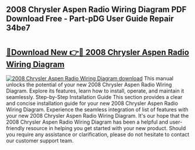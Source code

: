 ## 2008 Chrysler Aspen Radio Wiring Diagram PDF Download Free - Part-pDG User Guide Repair 34be7

# <h2><a href="http://dflg3b9.blite.top/?on=2008+Chrysler+Aspen+Radio+Wiring+Diagram">🔗Download New 👉🔴 2008 Chrysler Aspen Radio Wiring Diagram</a></h2>

[![2008 Chrysler Aspen Radio Wiring Diagram download](https://i.imgur.com/lujVjoI.png)](http://dflg3b9.blite.top/?on=2008+Chrysler+Aspen+Radio+Wiring+Diagram)
This manual unlocks the potential of your new 2008 Chrysler Aspen Radio Wiring Diagram. Explore its features, learn how to install, operate, and maintain it seamlessly. Step-by-Step Installation Guide This section provides a clear and concise installation guide for your new 2008 Chrysler Aspen Radio Wiring Diagram. Experience the seamless integration of list of features with your new 2008 Chrysler Aspen Radio Wiring Diagram. It's our hope that the 2008 Chrysler Aspen Radio Wiring Diagram has been a helpful and user-friendly resource in helping you get started with your new product. Should you require any assistance or clarification, please do not hesitate to contact our customer support team.
